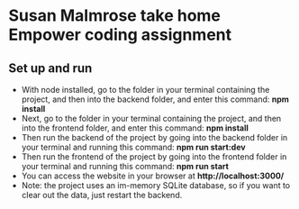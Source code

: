 # Susan Malmrose take home Empower coding assignment

## Set up and run

* With node installed, go to the folder in your terminal containing the project, and then into the backend folder, and enter this command: **npm install**
* Next, go to the folder in your terminal containing the project, and then into the frontend folder, and enter this command: **npm install**
* Then run the backend of the project by going into the backend folder in your terminal and running this command: **npm run start:dev**
* Then run the frontend of the project by going into the frontend folder in your terminal and running this command: **npm run start**
* You can access the website in your browser at **http://localhost:3000/**
* Note: the project uses an im-memory SQLite database, so if you want to clear out the data, just restart the backend.

